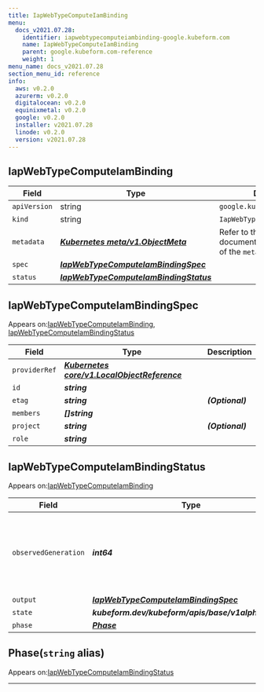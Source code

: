 ```yaml
---
title: IapWebTypeComputeIamBinding
menu:
  docs_v2021.07.28:
    identifier: iapwebtypecomputeiambinding-google.kubeform.com
    name: IapWebTypeComputeIamBinding
    parent: google.kubeform.com-reference
    weight: 1
menu_name: docs_v2021.07.28
section_menu_id: reference
info:
  aws: v0.2.0
  azurerm: v0.2.0
  digitalocean: v0.2.0
  equinixmetal: v0.2.0
  google: v0.2.0
  installer: v2021.07.28
  linode: v0.2.0
  version: v2021.07.28
---
```


## IapWebTypeComputeIamBinding
| Field | Type | Description |
| ------ | ----- | ----------- |
| `apiVersion` | string | `google.kubeform.com/v1alpha1` |
|    `kind` | string | `IapWebTypeComputeIamBinding` |
| `metadata` | ***[Kubernetes meta/v1.ObjectMeta](https://v1-18.docs.kubernetes.io/docs/reference/generated/kubernetes-api/v1.18/#objectmeta-v1-meta)***|Refer to the Kubernetes API documentation for the fields of the `metadata` field.|
| `spec` | ***[IapWebTypeComputeIamBindingSpec](#iapwebtypecomputeiambindingspec)***||
| `status` | ***[IapWebTypeComputeIamBindingStatus](#iapwebtypecomputeiambindingstatus)***||
## IapWebTypeComputeIamBindingSpec

Appears on:[IapWebTypeComputeIamBinding](#iapwebtypecomputeiambinding), [IapWebTypeComputeIamBindingStatus](#iapwebtypecomputeiambindingstatus)

| Field | Type | Description |
| ------ | ----- | ----------- |
| `providerRef` | ***[Kubernetes core/v1.LocalObjectReference](https://v1-18.docs.kubernetes.io/docs/reference/generated/kubernetes-api/v1.18/#localobjectreference-v1-core)***||
| `id` | ***string***||
| `etag` | ***string***| ***(Optional)*** |
| `members` | ***[]string***||
| `project` | ***string***| ***(Optional)*** |
| `role` | ***string***||
## IapWebTypeComputeIamBindingStatus

Appears on:[IapWebTypeComputeIamBinding](#iapwebtypecomputeiambinding)

| Field | Type | Description |
| ------ | ----- | ----------- |
| `observedGeneration` | ***int64***| ***(Optional)*** Resource generation, which is updated on mutation by the API Server.|
| `output` | ***[IapWebTypeComputeIamBindingSpec](#iapwebtypecomputeiambindingspec)***| ***(Optional)*** |
| `state` | ***kubeform.dev/kubeform/apis/base/v1alpha1.State***| ***(Optional)*** |
| `phase` | ***[Phase](#phase)***| ***(Optional)*** |
## Phase(`string` alias)

Appears on:[IapWebTypeComputeIamBindingStatus](#iapwebtypecomputeiambindingstatus)

---
